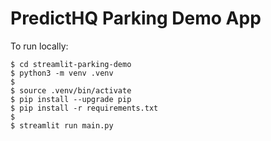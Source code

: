 # PredictHQ Parking Demo App


To run locally:

```
$ cd streamlit-parking-demo
$ python3 -m venv .venv
$ 
$ source .venv/bin/activate
$ pip install --upgrade pip
$ pip install -r requirements.txt
$ 
$ streamlit run main.py
```
